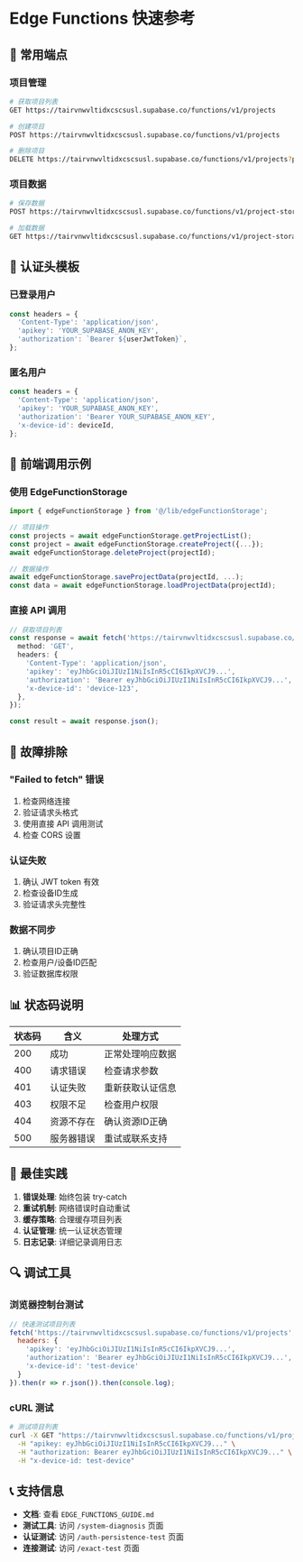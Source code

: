 # Edge Functions 快速参考

## 🚀 常用端点

### 项目管理
```bash
# 获取项目列表
GET https://tairvnwvltidxcscsusl.supabase.co/functions/v1/projects

# 创建项目
POST https://tairvnwvltidxcscsusl.supabase.co/functions/v1/projects

# 删除项目
DELETE https://tairvnwvltidxcscsusl.supabase.co/functions/v1/projects?projectId=xxx
```

### 项目数据
```bash
# 保存数据
POST https://tairvnwvltidxcscsusl.supabase.co/functions/v1/project-storage-working

# 加载数据
GET https://tairvnwvltidxcscsusl.supabase.co/functions/v1/project-storage-working?projectId=xxx
```

## 🔐 认证头模板

### 已登录用户
```javascript
const headers = {
  'Content-Type': 'application/json',
  'apikey': 'YOUR_SUPABASE_ANON_KEY',
  'authorization': `Bearer ${userJwtToken}`,
};
```

### 匿名用户
```javascript
const headers = {
  'Content-Type': 'application/json',
  'apikey': 'YOUR_SUPABASE_ANON_KEY',
  'authorization': 'Bearer YOUR_SUPABASE_ANON_KEY',
  'x-device-id': deviceId,
};
```

## 📱 前端调用示例

### 使用 EdgeFunctionStorage
```typescript
import { edgeFunctionStorage } from '@/lib/edgeFunctionStorage';

// 项目操作
const projects = await edgeFunctionStorage.getProjectList();
const project = await edgeFunctionStorage.createProject({...});
await edgeFunctionStorage.deleteProject(projectId);

// 数据操作
await edgeFunctionStorage.saveProjectData(projectId, ...);
const data = await edgeFunctionStorage.loadProjectData(projectId);
```

### 直接 API 调用
```typescript
// 获取项目列表
const response = await fetch('https://tairvnwvltidxcscsusl.supabase.co/functions/v1/projects', {
  method: 'GET',
  headers: {
    'Content-Type': 'application/json',
    'apikey': 'eyJhbGciOiJIUzI1NiIsInR5cCI6IkpXVCJ9...',
    'authorization': 'Bearer eyJhbGciOiJIUzI1NiIsInR5cCI6IkpXVCJ9...',
    'x-device-id': 'device-123',
  },
});

const result = await response.json();
```

## 🔧 故障排除

### "Failed to fetch" 错误
1. 检查网络连接
2. 验证请求头格式
3. 使用直接 API 调用测试
4. 检查 CORS 设置

### 认证失败
1. 确认 JWT token 有效
2. 检查设备ID生成
3. 验证请求头完整性

### 数据不同步
1. 确认项目ID正确
2. 检查用户/设备ID匹配
3. 验证数据库权限

## 📊 状态码说明

| 状态码 | 含义 | 处理方式 |
|--------|------|----------|
| 200 | 成功 | 正常处理响应数据 |
| 400 | 请求错误 | 检查请求参数 |
| 401 | 认证失败 | 重新获取认证信息 |
| 403 | 权限不足 | 检查用户权限 |
| 404 | 资源不存在 | 确认资源ID正确 |
| 500 | 服务器错误 | 重试或联系支持 |

## 🎯 最佳实践

1. **错误处理**: 始终包装 try-catch
2. **重试机制**: 网络错误时自动重试
3. **缓存策略**: 合理缓存项目列表
4. **认证管理**: 统一认证状态管理
5. **日志记录**: 详细记录调用日志

## 🔍 调试工具

### 浏览器控制台测试
```javascript
// 快速测试项目列表
fetch('https://tairvnwvltidxcscsusl.supabase.co/functions/v1/projects', {
  headers: {
    'apikey': 'eyJhbGciOiJIUzI1NiIsInR5cCI6IkpXVCJ9...',
    'authorization': 'Bearer eyJhbGciOiJIUzI1NiIsInR5cCI6IkpXVCJ9...',
    'x-device-id': 'test-device'
  }
}).then(r => r.json()).then(console.log);
```

### cURL 测试
```bash
# 测试项目列表
curl -X GET "https://tairvnwvltidxcscsusl.supabase.co/functions/v1/projects" \
  -H "apikey: eyJhbGciOiJIUzI1NiIsInR5cCI6IkpXVCJ9..." \
  -H "authorization: Bearer eyJhbGciOiJIUzI1NiIsInR5cCI6IkpXVCJ9..." \
  -H "x-device-id: test-device"
```

## 📞 支持信息

- **文档**: 查看 `EDGE_FUNCTIONS_GUIDE.md`
- **测试工具**: 访问 `/system-diagnosis` 页面
- **认证测试**: 访问 `/auth-persistence-test` 页面
- **连接测试**: 访问 `/exact-test` 页面
